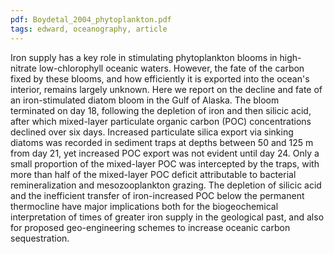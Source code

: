 ```yaml
---
pdf: Boydetal_2004_phytoplankton.pdf
tags: edward, oceanography, article
---
```

Iron supply has a key role in stimulating phytoplankton blooms in high-nitrate low-chlorophyll oceanic waters. However, the fate of the carbon fixed by these blooms, and how efficiently it is exported into the ocean's interior, remains largely unknown. Here we report on the decline and fate of an iron-stimulated diatom bloom in the Gulf of Alaska. The bloom terminated on day 18, following the depletion of iron and then silicic acid, after which mixed-layer particulate organic carbon (POC) concentrations declined over six days. Increased particulate silica export via sinking diatoms was recorded in sediment traps at depths between 50 and 125 m from day 21, yet increased POC export was not evident until day 24. Only a small proportion of the mixed-layer POC was intercepted by the traps, with more than half of the mixed-layer POC deficit attributable to bacterial remineralization and mesozooplankton grazing. The depletion of silicic acid and the inefficient transfer of iron-increased POC below the permanent thermocline have major implications both for the biogeochemical interpretation of times of greater iron supply in the geological past, and also for proposed geo-engineering schemes to increase oceanic carbon sequestration.
